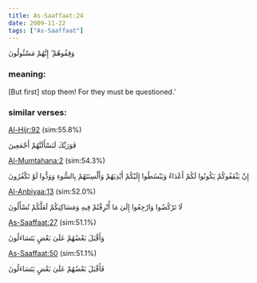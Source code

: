 ```yaml
---
title: As-Saaffaat:24
date: 2009-11-22
tags: ["As-Saaffaat"]
---
```

وَقِفُوهُمْ ۖ إِنَّهُمْ مَسْئُولُونَ
### meaning: 
[But first] stop them! For they must be questioned.’
### similar verses: 

[Al-Hijr:92](/15/92) (sim:55.8%)

فَوَرَبِّكَ لَنَسْأَلَنَّهُمْ أَجْمَعِينَ

[Al-Mumtahana:2](/60/2) (sim:54.3%)

إِنْ يَثْقَفُوكُمْ يَكُونُوا لَكُمْ أَعْدَاءً وَيَبْسُطُوا إِلَيْكُمْ أَيْدِيَهُمْ وَأَلْسِنَتَهُمْ بِالسُّوءِ وَوَدُّوا لَوْ تَكْفُرُونَ

[Al-Anbiyaa:13](/21/13) (sim:52.0%)

لَا تَرْكُضُوا وَارْجِعُوا إِلَىٰ مَا أُتْرِفْتُمْ فِيهِ وَمَسَاكِنِكُمْ لَعَلَّكُمْ تُسْأَلُونَ

[As-Saaffaat:27](/37/27) (sim:51.1%)

وَأَقْبَلَ بَعْضُهُمْ عَلَىٰ بَعْضٍ يَتَسَاءَلُونَ

[As-Saaffaat:50](/37/50) (sim:51.1%)

فَأَقْبَلَ بَعْضُهُمْ عَلَىٰ بَعْضٍ يَتَسَاءَلُونَ
